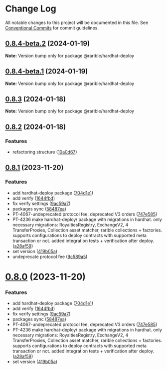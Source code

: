 # Change Log

All notable changes to this project will be documented in this file.
See [Conventional Commits](https://conventionalcommits.org) for commit guidelines.

## [0.8.4-beta.2](https://github.com/rariblecom/protocol-contracts/compare/v0.8.4-beta.1...v0.8.4-beta.2) (2024-01-19)

**Note:** Version bump only for package @rarible/hardhat-deploy

## [0.8.4-beta.1](https://github.com/rariblecom/protocol-contracts/compare/v0.8.3...v0.8.4-beta.1) (2024-01-19)

**Note:** Version bump only for package @rarible/hardhat-deploy

## [0.8.3](https://github.com/rariblecom/protocol-contracts/compare/v0.8.2...v0.8.3) (2024-01-18)

**Note:** Version bump only for package @rarible/hardhat-deploy

## [0.8.2](https://github.com/rariblecom/protocol-contracts/compare/v0.8.1...v0.8.2) (2024-01-18)

### Features

- refactoring structure ([10a0d67](https://github.com/rariblecom/protocol-contracts/commit/10a0d673d9a589aa8e341ea5e3aa9c0657cabe2d))

## [0.8.1](https://github.com/rarible/protocol-contracts/compare/v0.7.15...v0.8.1) (2023-11-20)

### Features

- add hardhat-deploy package ([704d1e1](https://github.com/rarible/protocol-contracts/commit/704d1e15fad6026bf25d0fd2319f3b0254b5c15f))
- add verify ([1644fbd](https://github.com/rarible/protocol-contracts/commit/1644fbd31d2a0c2593cb874373af4734df43ad06))
- fix verify settings ([9ac59a7](https://github.com/rarible/protocol-contracts/commit/9ac59a7621f272b43a8458413f83faad7bed52b6))
- packages sync ([58487ea](https://github.com/rarible/protocol-contracts/commit/58487ea1c48cea8ebea68185c0e612ffd31bea2f))
- PT-4067-undeprecated protocol fee, deprecated V3 orders ([747e585](https://github.com/rarible/protocol-contracts/commit/747e585ff9dad2411af83014c4f5c9adbe2d8d61))
- PT-4236 make hardhat-deploy/ package with migrations in hardhat. only necessary migrations: RoyaltiesRegistry, ExchangeV2, 4 TransferProxies, Collection asset matcher, rarible collections + factories. supports configurations to deploy contracts with supported meta transaction or not. added integration tests + verification after deploy. ([a28af59](https://github.com/rarible/protocol-contracts/commit/a28af5965f398d9c75eb38041c2d1dbcc5651cdd))
- set version ([419b05a](https://github.com/rarible/protocol-contracts/commit/419b05a732e611b67d2a598f0f6d8a20231e1c64))
- undeprecate protocol fee ([9c589a5](https://github.com/rarible/protocol-contracts/commit/9c589a57028b2f541245f0e96557c535d1740bf9))

# [0.8.0](https://github.com/rarible/protocol-contracts/compare/v0.7.15...v0.8.0) (2023-11-20)

### Features

- add hardhat-deploy package ([704d1e1](https://github.com/rarible/protocol-contracts/commit/704d1e15fad6026bf25d0fd2319f3b0254b5c15f))
- add verify ([1644fbd](https://github.com/rarible/protocol-contracts/commit/1644fbd31d2a0c2593cb874373af4734df43ad06))
- fix verify settings ([9ac59a7](https://github.com/rarible/protocol-contracts/commit/9ac59a7621f272b43a8458413f83faad7bed52b6))
- packages sync ([58487ea](https://github.com/rarible/protocol-contracts/commit/58487ea1c48cea8ebea68185c0e612ffd31bea2f))
- PT-4067-undeprecated protocol fee, deprecated V3 orders ([747e585](https://github.com/rarible/protocol-contracts/commit/747e585ff9dad2411af83014c4f5c9adbe2d8d61))
- PT-4236 make hardhat-deploy/ package with migrations in hardhat. only necessary migrations: RoyaltiesRegistry, ExchangeV2, 4 TransferProxies, Collection asset matcher, rarible collections + factories. supports configurations to deploy contracts with supported meta transaction or not. added integration tests + verification after deploy. ([a28af59](https://github.com/rarible/protocol-contracts/commit/a28af5965f398d9c75eb38041c2d1dbcc5651cdd))
- set version ([419b05a](https://github.com/rarible/protocol-contracts/commit/419b05a732e611b67d2a598f0f6d8a20231e1c64))
